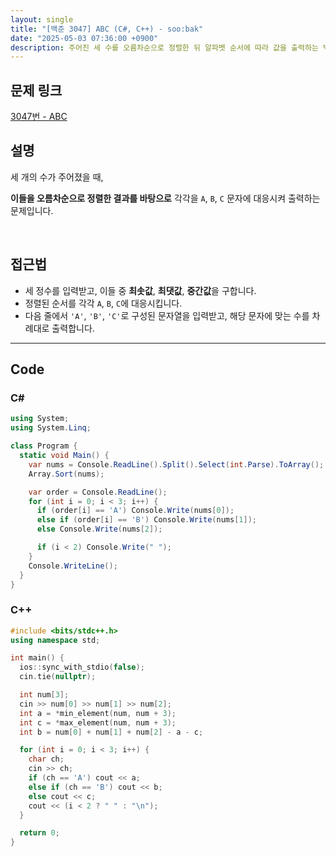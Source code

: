 ```yaml
---
layout: single
title: "[백준 3047] ABC (C#, C++) - soo:bak"
date: "2025-05-03 07:36:00 +0900"
description: 주어진 세 수를 오름차순으로 정렬한 뒤 알파벳 순서에 따라 값을 출력하는 백준 3047번 ABC 문제의 C# 및 C++ 풀이와 해설
---
```


## 문제 링크
[3047번 - ABC](https://www.acmicpc.net/problem/3047)

## 설명
세 개의 수가 주어졌을 때,

**이들을 오름차순으로 정렬한 결과를 바탕으로** 각각을 `A`, `B`, `C` 문자에 대응시켜 출력하는 문제입니다.

<br>

## 접근법
- 세 정수를 입력받고, 이들 중 **최솟값**, **최댓값**, **중간값**을 구합니다.
- 정렬된 순서를 각각 `A`, `B`, `C`에 대응시킵니다.
- 다음 줄에서 `'A'`, `'B'`, `'C'`로 구성된 문자열을 입력받고,
  해당 문자에 맞는 수를 차례대로 출력합니다.

---

## Code

### C#

```csharp
using System;
using System.Linq;

class Program {
  static void Main() {
    var nums = Console.ReadLine().Split().Select(int.Parse).ToArray();
    Array.Sort(nums);

    var order = Console.ReadLine();
    for (int i = 0; i < 3; i++) {
      if (order[i] == 'A') Console.Write(nums[0]);
      else if (order[i] == 'B') Console.Write(nums[1]);
      else Console.Write(nums[2]);

      if (i < 2) Console.Write(" ");
    }
    Console.WriteLine();
  }
}
```

### C++

```cpp
#include <bits/stdc++.h>
using namespace std;

int main() {
  ios::sync_with_stdio(false);
  cin.tie(nullptr);

  int num[3];
  cin >> num[0] >> num[1] >> num[2];
  int a = *min_element(num, num + 3);
  int c = *max_element(num, num + 3);
  int b = num[0] + num[1] + num[2] - a - c;

  for (int i = 0; i < 3; i++) {
    char ch;
    cin >> ch;
    if (ch == 'A') cout << a;
    else if (ch == 'B') cout << b;
    else cout << c;
    cout << (i < 2 ? " " : "\n");
  }

  return 0;
}
```
